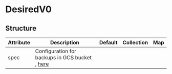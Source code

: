 # DesiredV0 
 

## Structure 
 

| Attribute | Description                                                    | Default | Collection | Map  |
| --------- | -------------------------------------------------------------- | ------- | ---------- | ---  |
| spec      | Configuration for backups in GCS bucket , [here](Spec/Spec.md) |         |            |      |